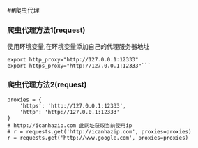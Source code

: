 ##爬虫代理
### 爬虫代理方法1(request)
使用环境变量,在环境变量添加自己的代理服务器地址
```
export http_proxy="http://127.0.0.1:12333"
export https_proxy="http://127.0.0.1:12333"```
```

### 爬虫代理方法2(request)
```
proxies = {
    'https': 'http://127.0.0.1:12333',
    'http': 'http://127.0.0.1:12333'
}
# http://icanhazip.com 此网址获取当前使用ip
# r = requests.get('http://icanhazip.com', proxies=proxies)
r = requests.get('http://www.google.com', proxies=proxies)
```
